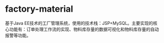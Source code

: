 # factory-material

基于Java EE技术的工厂管理系统，使用的技术栈：JSP+MySQL。主要实现的核心功能有：订单处理工作流的实现、物料库存量的数据可视化和物料库存量的自动报警等功能。